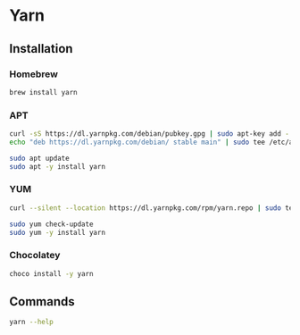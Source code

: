 # Yarn

## Installation

### Homebrew

```sh
brew install yarn
```

### APT

```sh
curl -sS https://dl.yarnpkg.com/debian/pubkey.gpg | sudo apt-key add -
echo "deb https://dl.yarnpkg.com/debian/ stable main" | sudo tee /etc/apt/sources.list.d/yarn.list
```

```sh
sudo apt update
sudo apt -y install yarn
```

### YUM

```sh
curl --silent --location https://dl.yarnpkg.com/rpm/yarn.repo | sudo tee /etc/yum.repos.d/yarn.repo
```

```sh
sudo yum check-update
sudo yum -y install yarn
```

### Chocolatey

```sh
choco install -y yarn
```

## Commands

```sh
yarn --help
```
